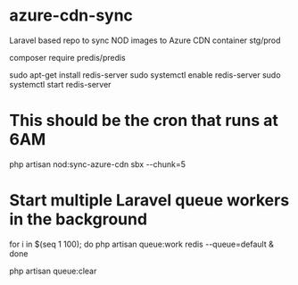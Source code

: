 # azure-cdn-sync
Laravel based repo to sync NOD images to Azure CDN container stg/prod


composer require predis/predis

sudo apt-get install redis-server
sudo systemctl enable redis-server
sudo systemctl start redis-server

# This should be the cron that runs at 6AM
php artisan nod:sync-azure-cdn sbx --chunk=5


# Start multiple Laravel queue workers in the background
for i in $(seq 1 100); do
php artisan queue:work redis --queue=default &
done

php artisan queue:clear
